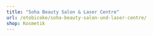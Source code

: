 ```yaml
---
title: "Soha Beauty Salon & Laser Centre"
url: /etobicoke/soha-beauty-salon-und-laser-centre/
shop: Kosmetik
---
```

